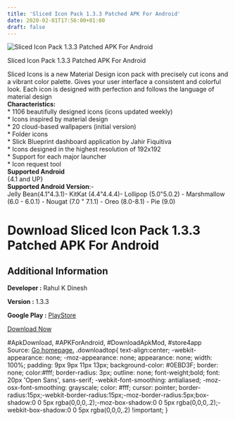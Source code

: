 ```yaml
---
title: 'Sliced Icon Pack 1.3.3 Patched APK For Android'
date: 2020-02-01T17:56:00+01:00
draft: false
---
```


![Sliced Icon Pack 1.3.3 Patched APK For Android](https://i2.wp.com/apkhome.net/wp-content/uploads/2020/02/Sliced-Icon-Pack-1.3.3-Patched.png "Sliced Icon Pack 1.3.3 Patched APK For Android")

  

Sliced Icon Pack 1.3.3 Patched APK For Android

Sliced Icons is a new Material Design icon pack with precisely cut icons and a vibrant color palette. Gives your user interface a consistent and colorful look. Each icon is designed with perfection and follows the language of material design  
**Characteristics:**  
\* 1106 beautifully designed icons (icons updated weekly)  
\* Icons inspired by material design  
\* 20 cloud-based wallpapers (initial version)  
\* Folder icons  
\* Slick Blueprint dashboard application by Jahir Fiquitiva  
\* Icons designed in the highest resolution of 192x192  
\* Support for each major launcher  
\* Icon request tool  
**Supported Android**  
{4.1 and UP}  
**Supported Android Version**:-  
Jelly Bean(4.1"4.3.1)- KitKat (4.4"4.4.4)- Lollipop (5.0"5.0.2) - Marshmallow (6.0 - 6.0.1) - Nougat (7.0 " 7.1.1) - Oreo (8.0-8.1) - Pie (9.0)

Download Sliced Icon Pack 1.3.3 Patched APK For Android
=======================================================

Additional Information
----------------------

**Developer :** Rahul K Dinesh

**Version :** 1.3.3

**Google Play :** [PlayStore](https://play.google.com/store/apps/details?id=com.b16h22.sliced)

  

[Download Now](https://store4app.co/post/sliced-icon-pack-1-3-3-patched-apk-for-android_1580575576)

  
#ApkDownload, #APKForAndroid, #DownloadApkMod, #store4app  
Source: [Go homepage.](https://store4app.co/post/sliced-icon-pack-1-3-3-patched-apk-for-android_1580575576) .downloadtop{ text-align:center; -webkit-appearance: none; -moz-appearance: none; appearance: none; width: 100%; padding: 9px 9px 11px 13px; background-color: #0EBD3F; border: none; color:#fff; border-radius: 3px; outline: none; font-weight;bold; font: 20px 'Open Sans', sans-serif; -webkit-font-smoothing: antialiased; -moz-osx-font-smoothing: grayscale; color: #fff; cursor: pointer; border-radius:15px;-webkit-border-radius:15px;-moz-border-radius:5px;box-shadow:0 0 5px rgba(0,0,0,.2);-moz-box-shadow:0 0 5px rgba(0,0,0,.2);-webkit-box-shadow:0 0 5px rgba(0,0,0,.2) !important; }